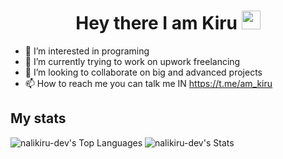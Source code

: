 <h1 align="center">
  Hey there
  I am Kiru
  <img src="https://media.giphy.com/media/hvRJCLFzcasrR4ia7z/giphy.gif" width="30px"/>
</h1>

- 👀 I’m interested in programing 
- 🌱 I’m currently trying to work on upwork freelancing
- 💞️ I’m looking to collaborate on big and advanced projects
- 📫 How to reach me you can talk me IN https://t.me/am_kiru

<!---
nalikiru-dev/nalikiru-dev is a ✨ special ✨ repository because its `README.md` (this file) appears on your GitHub profile.
You can click the Preview link to take a look at your changes.
--->
<h2>My stats</h2>

![nalikiru-dev's Top Languages](https://github-readme-stats.vercel.app/api/top-langs/?username=nalikiru-dev&theme=vue-dark&show_icons=true&hide_border=true&layout=compact)
![nalikiru-dev's Stats](https://github-readme-stats.vercel.app/api?username=nalikiru-dev&theme=vue-dark&show_icons=true&hide_border=true&count_private=true)
